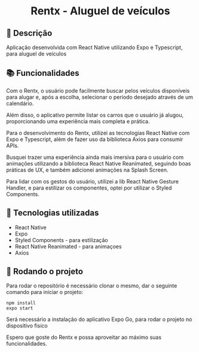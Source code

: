 <h1 align="center">Rentx - Aluguel de veículos</h1>

## :memo: Descrição
Aplicação desenvolvida com React Native utilizando Expo e Typescript, para aluguel de veículos

## :books: Funcionalidades
Com o Rentx, o usuário pode facilmente buscar pelos veículos disponíveis para alugar e, após a escolha, selecionar o período desejado através de um calendário.

Além disso, o aplicativo permite listar os carros que o usuário já alugou, proporcionando uma experiência mais completa e prática.

Para o desenvolvimento do Rentx, utilizei as tecnologias React Native com Expo e Typescript, além de fazer uso da biblioteca Axios para consumir APIs.

Busquei trazer uma experiência ainda mais imersiva para o usuário com animações utilizando a biblioteca React Native Reanimated, seguindo boas práticas de UX, e também adicionei animações na Splash Screen.

Para lidar com os gestos do usuário, utilizei a lib React Native Gesture Handler, e para estilizar os componentes, optei por utilizar o Styled Components.

## :wrench: Tecnologias utilizadas
* React Native
* Expo
* Styled Components - para estilização
* React Native Reanimated - para animaçoes
* Axios

## :rocket: Rodando o projeto
Para rodar o repositório é necessário clonar o mesmo, dar o seguinte comando para iniciar o projeto:
```
npm install 
expo start
```
Será necessário a instalação do aplicativo Expo Go, para rodar o projeto no dispositivo fisico

Espero que goste do Rentx e possa aproveitar ao máximo suas funcionalidades.
